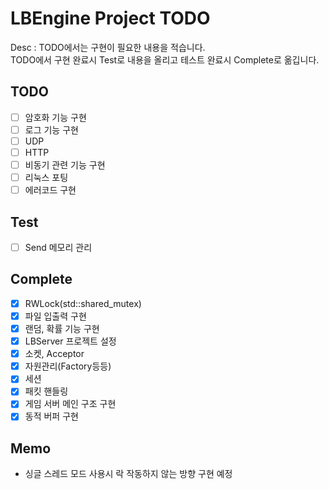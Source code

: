 LBEngine Project TODO
================================

Desc : TODO에서는 구현이 필요한 내용을 적습니다.  
TODO에서 구현 완료시 Test로 내용을 올리고 테스트 완료시 Complete로 옮깁니다.

TODO
-------------------------

- [ ] 암호화 기능 구현  
- [ ] 로그 기능 구현  
- [ ] UDP  
- [ ] HTTP  
- [ ] 비동기 관련 기능 구현  
- [ ] 리눅스 포팅    
- [ ] 에러코드 구현  

Test
-------------------------

- [ ] Send 메모리 관리  

Complete
-------------------------

- [X] RWLock(std::shared_mutex)  
- [X] 파일 입출력 구현  
- [X] 랜덤, 확률 기능 구현  
- [X] LBServer 프로젝트 설정  
- [X] 소켓, Acceptor  
- [X] 자원관리(Factory등등)  
- [X] 세션  
- [X] 패킷 핸들링  
- [X] 게임 서버 메인 구조 구현  
- [X] 동적 버퍼 구현  

Memo
-------------------------
- 싱글 스레드 모드 사용시 락 작동하지 않는 방향 구현 예정  
